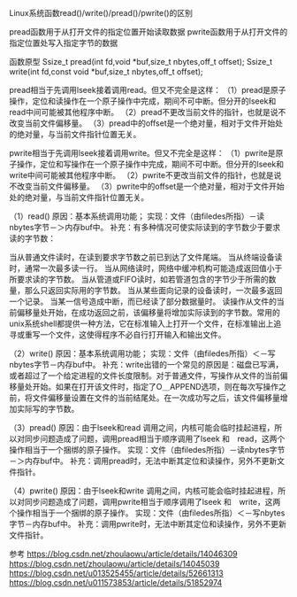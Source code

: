Linux系统函数read()/write()/pread()/pwrite()的区别

pread函数用于从打开文件的指定位置开始读取数据
pwrite函数用于从打开文件的指定位置处写入指定字节的数据

函数原型
Ssize_t pread(int fd,void *buf,size_t nbytes,off_t offset);
Ssize_t write(int fd,const void *buf,size_t nbytes,off_t offset);

pread相当于先调用lseek接着调用read。但又不完全是这样：
（1）pread是原子操作，定位和读操作在一个原子操作中完成，期间不可中断。但分开的lseek和read中间可能被其他程序中断。
（2）pread不更改当前文件的指针，也就是说不改变当前文件偏移量。
（3）pread中的offset是一个绝对量，相对于文件开始处的绝对量，与当前文件指针位置无关。


pwrite相当于先调用lseek接着调用write。但又不完全是这样：
（1）pwrite是原子操作，定位和写操作在一个原子操作中完成，期间不可中断。但分开的lseek和write中间可能被其他程序中断。
（2）pwrite不更改当前文件的指针，也就是说不改变当前文件偏移量。
（3）pwrite中的offset是一个绝对量，相对于文件开始处的绝对量，与当前文件指针位置无关。


（1）read()
原因：基本系统调用功能；
实现：文件（由filedes所指）－读nbytes字节－＞内存buf中。
补充：有多种情况可使实际读到的字节数少于要求读的字节数：

当从普通文件读时，在读到要求字节数之前已到达了文件尾端。
当从终端设备读时，通常一次最多读一行。
当从网络读时，网络中缓冲机构可能造成返回值小于所要求读的字节数。
当从管道或FIFO读时，如若管道包含的字节少于所需的数量，那么只返回实际用的字节数。
当从某些面向记录的设备读时，一次最多返回一个记录。
当某一信号造成中断，而已经读了部分数据量时。
读操作从文件的当前偏移量处开始，在成功返回之前，该偏移量将增加实际读到的字节数。常用的unix系统shell都提供一种方法，它在标准输入上打开一个文件，在标准输出上追寻或重写一个文件，这使得程序不必自行打开输入和输出文件。


（2）write()
原因：基本系统调用功能；
实现：文件（由filedes所指）＜－写nbytes字节－内存buf中。
补充：write出错的一个常见的原因是：磁盘已写满，或者超过了一个给定进程的文件长度限制。对于普通文件，写操作从文件的当前偏移量处开始。如果在打开该文件时，指定了O＿APPEND选项，则在每次写操作之前，将文件偏移量设置在文件的当前结尾处。在一次成功写之后，该文件偏移量增加实际写的字节数。


（3）pread()
原因：由于lseek和read 调用之间，内核可能会临时挂起进程，所以对同步问题造成了问题，调用pread相当于顺序调用了lseek 和　read，这两个操作相当于一个捆绑的原子操作。
实现：文件（由filedes所指）－读nbytes字节－＞内存buf中。
补充：调用pread时，无法中断其定位和读操作，另外不更新文件指针。


（4）pwrite()
原因：由于lseek和write 调用之间，内核可能会临时挂起进程，所以对同步问题造成了问题，调用pwrite相当于顺序调用了lseek 和　write，这两个操作相当于一个捆绑的原子操作。
实现：文件（由filedes所指）＜－写nbytes字节－内存buf中。
补充：调用pwrite时，无法中断其定位和读操作，另外不更新文件指针。



参考
https://blog.csdn.net/zhoulaowu/article/details/14046309
https://blog.csdn.net/zhoulaowu/article/details/14045039
https://blog.csdn.net/u013525455/article/details/52661313
https://blog.csdn.net/u011573853/article/details/51852974


